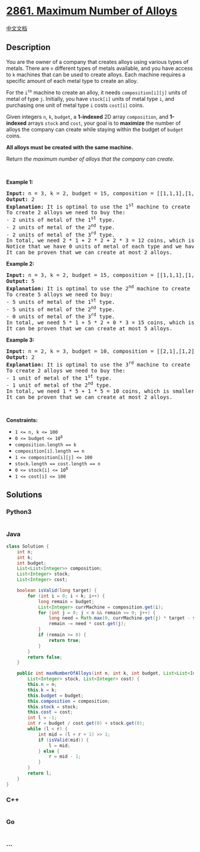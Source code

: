 # [2861. Maximum Number of Alloys](https://leetcode.com/problems/maximum-number-of-alloys)

[中文文档](/solution/2800-2899/2861.Maximum%20Number%20of%20Alloys/README.md)

## Description

<p>You are the owner of a company that creates alloys using various types of metals. There are <code>n</code> different types of metals available, and you have access to <code>k</code> machines that can be used to create alloys. Each machine requires a specific amount of each metal type to create an alloy.</p>

<p>For the <code>i<sup>th</sup></code> machine to create an alloy, it needs <code>composition[i][j]</code> units of metal of type <code>j</code>. Initially, you have <code>stock[i]</code> units of metal type <code>i</code>, and purchasing one unit of metal type <code>i</code> costs <code>cost[i]</code> coins.</p>

<p>Given integers <code>n</code>, <code>k</code>, <code>budget</code>, a <strong>1-indexed</strong> 2D array <code>composition</code>, and <strong>1-indexed</strong> arrays <code>stock</code> and <code>cost</code>, your goal is to <strong>maximize</strong> the number of alloys the company can create while staying within the budget of <code>budget</code> coins.</p>

<p><strong>All alloys must be created with the same machine.</strong></p>

<p>Return <em>the maximum number of alloys that the company can create</em>.</p>

<p>&nbsp;</p>
<p><strong class="example">Example 1:</strong></p>

<pre>
<strong>Input:</strong> n = 3, k = 2, budget = 15, composition = [[1,1,1],[1,1,10]], stock = [0,0,0], cost = [1,2,3]
<strong>Output:</strong> 2
<strong>Explanation:</strong> It is optimal to use the 1<sup>st</sup> machine to create alloys.
To create 2 alloys we need to buy the:
- 2 units of metal of the 1<sup>st</sup> type.
- 2 units of metal of the 2<sup>nd</sup> type.
- 2 units of metal of the 3<sup>rd</sup> type.
In total, we need 2 * 1 + 2 * 2 + 2 * 3 = 12 coins, which is smaller than or equal to budget = 15.
Notice that we have 0 units of metal of each type and we have to buy all the required units of metal.
It can be proven that we can create at most 2 alloys.
</pre>

<p><strong class="example">Example 2:</strong></p>

<pre>
<strong>Input:</strong> n = 3, k = 2, budget = 15, composition = [[1,1,1],[1,1,10]], stock = [0,0,100], cost = [1,2,3]
<strong>Output:</strong> 5
<strong>Explanation:</strong> It is optimal to use the 2<sup>nd</sup> machine to create alloys.
To create 5 alloys we need to buy:
- 5 units of metal of the 1<sup>st</sup> type.
- 5 units of metal of the 2<sup>nd</sup> type.
- 0 units of metal of the 3<sup>rd</sup> type.
In total, we need 5 * 1 + 5 * 2 + 0 * 3 = 15 coins, which is smaller than or equal to budget = 15.
It can be proven that we can create at most 5 alloys.
</pre>

<p><strong class="example">Example 3:</strong></p>

<pre>
<strong>Input:</strong> n = 2, k = 3, budget = 10, composition = [[2,1],[1,2],[1,1]], stock = [1,1], cost = [5,5]
<strong>Output:</strong> 2
<strong>Explanation:</strong> It is optimal to use the 3<sup>rd</sup> machine to create alloys.
To create 2 alloys we need to buy the:
- 1 unit of metal of the 1<sup>st</sup> type.
- 1 unit of metal of the 2<sup>nd</sup> type.
In total, we need 1 * 5 + 1 * 5 = 10 coins, which is smaller than or equal to budget = 10.
It can be proven that we can create at most 2 alloys.
</pre>

<p>&nbsp;</p>
<p><strong>Constraints:</strong></p>

<ul>
	<li><code>1 &lt;= n, k &lt;= 100</code></li>
	<li><code>0 &lt;= budget &lt;= 10<sup>8</sup></code></li>
	<li><code>composition.length == k</code></li>
	<li><code>composition[i].length == n</code></li>
	<li><code>1 &lt;= composition[i][j] &lt;= 100</code></li>
	<li><code>stock.length == cost.length == n</code></li>
	<li><code>0 &lt;= stock[i] &lt;= 10<sup>8</sup></code></li>
	<li><code>1 &lt;= cost[i] &lt;= 100</code></li>
</ul>

## Solutions

<!-- tabs:start -->

### **Python3**

```python

```

### **Java**

```java
class Solution {
    int n;
    int k;
    int budget;
    List<List<Integer>> composition;
    List<Integer> stock;
    List<Integer> cost;

    boolean isValid(long target) {
        for (int i = 0; i < k; i++) {
            long remain = budget;
            List<Integer> currMachine = composition.get(i);
            for (int j = 0; j < n && remain >= 0; j++) {
                long need = Math.max(0, currMachine.get(j) * target - stock.get(j));
                remain -= need * cost.get(j);
            }
            if (remain >= 0) {
                return true;
            }
        }
        return false;
    }

    public int maxNumberOfAlloys(int n, int k, int budget, List<List<Integer>> composition,
        List<Integer> stock, List<Integer> cost) {
        this.n = n;
        this.k = k;
        this.budget = budget;
        this.composition = composition;
        this.stock = stock;
        this.cost = cost;
        int l = -1;
        int r = budget / cost.get(0) + stock.get(0);
        while (l < r) {
            int mid = (l + r + 1) >> 1;
            if (isValid(mid)) {
                l = mid;
            } else {
                r = mid - 1;
            }
        }
        return l;
    }
}
```

### **C++**

```cpp

```

### **Go**

```go

```

### **...**

```

```

<!-- tabs:end -->
